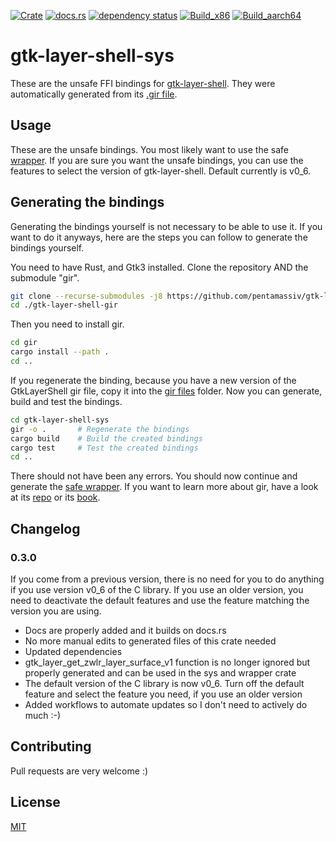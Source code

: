 [![Crate](https://img.shields.io/crates/v/gtk-layer-shell-sys.svg)](https://crates.io/crates/gtk-layer-shell-sys)
[![docs.rs](https://docs.rs/gtk-layer-shell-sys/badge.svg)](https://docs.rs/gtk-layer-shell-sys)
[![dependency status](https://deps.rs/crate/gtk-layer-shell-sys/0.3.1/status.svg)](https://deps.rs/crate/gtk-layer-shell-sys/0.3.1)
[![Build_x86](https://img.shields.io/github/workflow/status/pentamassiv/gtk-layer-shell-gir/Build_x86/main)](https://github.com/pentamassiv/gtk-layer-shell-gir/actions/workflows/build_x86_64.yaml)
[![Build_aarch64](https://img.shields.io/github/workflow/status/pentamassiv/gtk-layer-shell-gir/Build_aarch64/main)](https://github.com/pentamassiv/gtk-layer-shell-gir/actions/workflows/build_aarch64.yaml)

# gtk-layer-shell-sys
These are the unsafe FFI bindings for [gtk-layer-shell](https://github.com/wmww/gtk-layer-shell). They were automatically generated from its [.gir file](../gir-files/GtkLayerShell-0.1.gir).

## Usage
These are the unsafe bindings. You most likely want to use the safe [wrapper](../gtk-layer-shell). If you are sure you want the unsafe bindings, you can use the features to select the version of gtk-layer-shell. Default currently is v0_6.

## Generating the bindings
Generating the bindings yourself is not necessary to be able to use it. If you want to do it anyways, here are the steps you can follow to generate the bindings yourself.

You need to have Rust, and Gtk3 installed. Clone the repository AND the submodule "gir".
```bash
git clone --recurse-submodules -j8 https://github.com/pentamassiv/gtk-layer-shell-gir.git
cd ./gtk-layer-shell-gir
```
Then you need to install gir.
```bash
cd gir
cargo install --path .
cd ..
```
If you regenerate the binding, because you have a new version of the GtkLayerShell gir file, copy it into the [gir files](../gir-files) folder.
Now you can generate, build and test the bindings.
```bash
cd gtk-layer-shell-sys
gir -o .       # Regenerate the bindings
cargo build    # Build the created bindings
cargo test     # Test the created bindings
cd ..
```

There should not have been any errors. You should now continue and generate the [safe wrapper](../gtk-layer-shell/README.md#generating-the-wrapper).
If you want to learn more about gir, have a look at its [repo](https://github.com/gtk-rs/gir) or its [book](https://gtk-rs.org/gir/book/).

## Changelog

### 0.3.0
If you come from a previous version, there is no need for you to do anything if you use version v0_6 of the C library. If you use an older version, you need to deactivate the default features and use the feature matching the version you are using.
- Docs are properly added and it builds on docs.rs
- No more manual edits to generated files of this crate needed
- Updated dependencies
- gtk_layer_get_zwlr_layer_surface_v1 function is no longer ignored but properly generated and can be used in the sys and wrapper crate
- The default version of the C library is now v0_6. Turn off the default feature and select the feature you need, if you use an older version
- Added workflows to automate updates so I don't need to actively do much :-)

## Contributing
Pull requests are very welcome :)

## License
[MIT](https://choosealicense.com/licenses/mit/)

